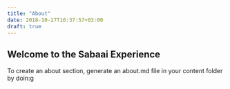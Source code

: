 ```yaml
---
title: "About"
date: 2018-10-27T16:37:57+03:00
draft: true
---
```



## Welcome to the Sabaai Experience

To create an about section, generate an about.md file in your content folder by doin:g